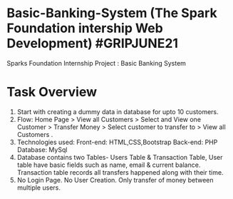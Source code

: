 # Basic-Banking-System (The Spark Foundation intership Web Development) #GRIPJUNE21

Sparks Foundation Internship Project : Basic Banking System

# Task Overview
1. Start with creating a dummy data in database for upto 10 customers.
2. Flow: Home Page > View all Customers > Select and View one Customer > Transfer Money > Select customer to transfer to > View all Customers . 
3. Technologies used:
         Front-end: HTML,CSS,Bootstrap
         Back-end:  PHP
         Database:  MySql
4. Database contains two Tables- Users Table & Transaction Table,
        User table have basic fields such as name, email & current balance.
        Transaction table records all transfers happened along with their time.
5. No Login Page. No User Creation. Only transfer of money between multiple users. 
